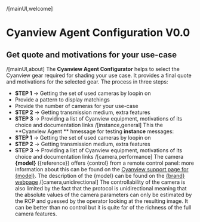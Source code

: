 /[mainUI,welcome]
# Cyanview Agent Configuration V0.0
## Get quote and motivations for your use-case
/[mainUI,about]
The **Cyanview Agent Configurator** helps to select the Cyanview gear required for shading your use case. It provides a final quote and motivations for the selected gear.
The process  in three steps:
- **STEP 1** -> Getting the set of used cameras by loopin on
- Provide a pattern to display matchings
- Provide the number of cameras for your use-case 
- **STEP 2** ->  Getting transmission medium, extra features
- **STEP 3** ->  Providing a list of Cyanview equipment, motivations of its choice and documentation links
/[instance,general]
This the **Cyanview Agent ** hmessage for testing **instance** messages:
- **STEP 1** -> Getting the set of used cameras by loopin on
- **STEP 2** ->  Getting transmission medium, extra features
- **STEP 3** ->  Providing a list of Cyanview equipment, motivations of its choice and documentation links
/[camera,performance]
The camera **{model}** ({reference}) offers {control} from a remote control panel: more information about this can be found on the [Cyanview support page for {model}]({supporturl}). The description of the {model} can be found on the [{brand} webpage]({manufacturerurl})
/[camera,unidirectional]
The controllability of the camera is also limited by the fact that the protocol is unidirectional meaning that the absolute values of the camera parameters can only be estimated by the RCP and guessed by the operator looking at the resulting image. It can be better than no control but it is quite far of the richness of the full camera features.
